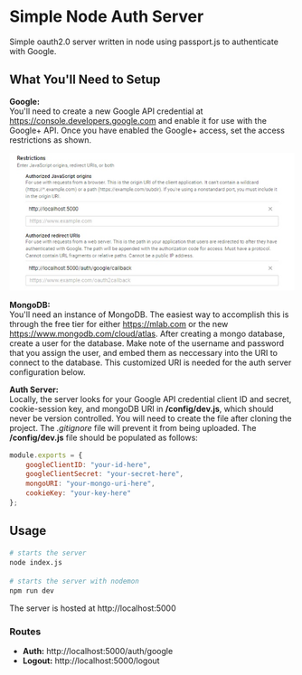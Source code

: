 # Simple Node Auth Server #
Simple oauth2.0 server written in node using passport.js to authenticate with Google.

## What You'll Need to Setup ##

**Google:**<br>
You'll need to create a new Google API credential at https://console.developers.google.com and enable it for use with the Google+ API. Once you have enabled the Google+ access, set the access restrictions as shown.
<p><kbd><img src="/images/googleSetup.jpg" /></kbd></p>

**MongoDB:**<br>
You'll need an instance of MongoDB. The easiest way to accomplish this is through the free tier for either https://mlab.com or the new  https://www.mongodb.com/cloud/atlas. After creating a mongo database, create a user for the database. Make note of the username and password that you assign the user, and embed them as neccessary into the URI to connect to the database. This customized URI is needed for the auth server configuration below.

**Auth Server:**<br>
Locally, the server looks for your Google API credential client ID and secret, cookie-session key, and mongoDB URI in **/config/dev.js**, which should never be version controlled. You will need to create the file after cloning the project. The *.gitignore* file will prevent it from being uploaded. The **/config/dev.js** file should be populated as follows: 

```js
module.exports = {
    googleClientID: "your-id-here",
    googleClientSecret: "your-secret-here",
    mongoURI: "your-mongo-uri-here",
    cookieKey: "your-key-here"
};
```

## Usage ##
```bash
# starts the server
node index.js

# starts the server with nodemon
npm run dev
```
The server is hosted at http://localhost:5000

### Routes ###
* **Auth:** http://localhost:5000/auth/google
* **Logout:** http://localhost:5000/logout
